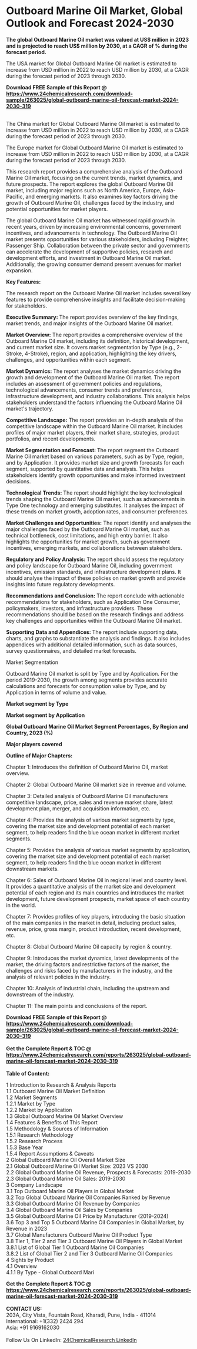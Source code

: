 <h1>Outboard Marine Oil Market, Global Outlook and Forecast 2024-2030</h1><p><strong>The global Outboard Marine Oil market was valued at US$ million in 2023 and is projected to reach US$ million by 2030, at a CAGR of % during the forecast period.</strong></p><p>
</p><p>The USA market for Global Outboard Marine Oil market is estimated to increase from USD million in 2022 to reach USD million by 2030, at a CAGR during the forecast period of 2023 through 2030.</p><div><b>Download FREE Sample of this Report @ 
            <a href="https://www.24chemicalresearch.com/download-sample/263025/global-outboard-marine-oil-forecast-market-2024-2030-319">
            https://www.24chemicalresearch.com/download-sample/263025/global-outboard-marine-oil-forecast-market-2024-2030-319</a></b></div><br><p>
</p><p>The China market for Global Outboard Marine Oil market is estimated to increase from USD million in 2022 to reach USD million by 2030, at a CAGR during the forecast period of 2023 through 2030.</p><p>
</p><p>The Europe market for Global Outboard Marine Oil market is estimated to increase from USD million in 2022 to reach USD million by 2030, at a CAGR during the forecast period of 2023 through 2030.</p><p>
</p><p>This research report provides a comprehensive analysis of the Outboard Marine Oil market, focusing on the current trends, market dynamics, and future prospects. The report explores the global Outboard Marine Oil market, including major regions such as North America, Europe, Asia-Pacific, and emerging markets. It also examines key factors driving the growth of Outboard Marine Oil, challenges faced by the industry, and potential opportunities for market players.</p><p>
The global Outboard Marine Oil market has witnessed rapid growth in recent years, driven by increasing environmental concerns, government incentives, and advancements in technology. The Outboard Marine Oil market presents opportunities for various stakeholders, including Freighter, Passenger Ship. Collaboration between the private sector and governments can accelerate the development of supportive policies, research and development efforts, and investment in Outboard Marine Oil market. Additionally, the growing consumer demand present avenues for market expansion.</p><p>
<strong>Key Features:</strong></p><p>
The research report on the Outboard Marine Oil market includes several key features to provide comprehensive insights and facilitate decision-making for stakeholders.</p><p>
<strong>Executive Summary: </strong>The report provides overview of the key findings, market trends, and major insights of the Outboard Marine Oil market.</p><p>
<strong>Market Overview:</strong> The report provides a comprehensive overview of the Outboard Marine Oil market, including its definition, historical development, and current market size. It covers market segmentation by Type (e.g., 2-Stroke, 4-Stroke), region, and application, highlighting the key drivers, challenges, and opportunities within each segment.</p><p>
<strong>Market Dynamics: </strong>The report analyses the market dynamics driving the growth and development of the Outboard Marine Oil market. The report includes an assessment of government policies and regulations, technological advancements, consumer trends and preferences, infrastructure development, and industry collaborations. This analysis helps stakeholders understand the factors influencing the Outboard Marine Oil market's trajectory.</p><p>
<strong>Competitive Landscape:</strong> The report provides an in-depth analysis of the competitive landscape within the Outboard Marine Oil market. It includes profiles of major market players, their market share, strategies, product portfolios, and recent developments.</p><p>
<strong>Market Segmentation and Forecast: </strong>The report segment the Outboard Marine Oil market based on various parameters, such as by Type, region, and by Application. It provides market size and growth forecasts for each segment, supported by quantitative data and analysis. This helps stakeholders identify growth opportunities and make informed investment decisions.</p><p>
<strong>Technological Trends: </strong>The report should highlight the key technological trends shaping the Outboard Marine Oil market, such as advancements in Type One technology and emerging substitutes. It analyses the impact of these trends on market growth, adoption rates, and consumer preferences.</p><p>
<strong>Market Challenges and Opportunities:</strong> The report identify and analyses the major challenges faced by the Outboard Marine Oil market, such as technical bottleneck, cost limitations, and high entry barrier. It also highlights the opportunities for market growth, such as government incentives, emerging markets, and collaborations between stakeholders.</p><p>
<strong>Regulatory and Policy Analysis: </strong>The report should assess the regulatory and policy landscape for Outboard Marine Oil, including government incentives, emission standards, and infrastructure development plans. It should analyse the impact of these policies on market growth and provide insights into future regulatory developments.</p><p>
<strong>Recommendations and Conclusion:</strong> The report conclude with actionable recommendations for stakeholders, such as Application One Consumer, policymakers, investors, and infrastructure providers. These recommendations should be based on the research findings and address key challenges and opportunities within the Outboard Marine Oil market.</p><p>
<strong>Supporting Data and Appendices: </strong>The report include supporting data, charts, and graphs to substantiate the analysis and findings. It also includes appendices with additional detailed information, such as data sources, survey questionnaires, and detailed market forecasts.</p><p>
Market Segmentation</p><p>
Outboard Marine Oil market is split by Type and by Application. For the period 2019-2030, the growth among segments provides accurate calculations and forecasts for consumption value by Type, and by Application in terms of volume and value.</p><p>
<strong>Market segment by Type</strong></p><p>
</p><p>
</p><p><strong>Market segment by Application</strong></p><p>
</p><p>
</p><p><strong>Global Outboard Marine Oil Market Segment Percentages, By Region and Country, 2023 (%)</strong></p><p>
</p><p>
</p><p></p><p>
</p><p><strong>Major players covered</strong></p><p>
</p><p>
</p><p><strong>Outline of Major Chapters:</strong></p><p>
Chapter 1: Introduces the definition of Outboard Marine Oil, market overview.</p><p>
Chapter 2: Global Outboard Marine Oil market size in revenue and volume.</p><p>
Chapter 3: Detailed analysis of Outboard Marine Oil manufacturers competitive landscape, price, sales and revenue market share, latest development plan, merger, and acquisition information, etc.</p><p>
Chapter 4: Provides the analysis of various market segments by type, covering the market size and development potential of each market segment, to help readers find the blue ocean market in different market segments.</p><p>
Chapter 5: Provides the analysis of various market segments by application, covering the market size and development potential of each market segment, to help readers find the blue ocean market in different downstream markets.</p><p>
Chapter 6: Sales of Outboard Marine Oil in regional level and country level. It provides a quantitative analysis of the market size and development potential of each region and its main countries and introduces the market development, future development prospects, market space of each country in the world.</p><p>
Chapter 7: Provides profiles of key players, introducing the basic situation of the main companies in the market in detail, including product sales, revenue, price, gross margin, product introduction, recent development, etc.</p><p>
Chapter 8: Global Outboard Marine Oil capacity by region &amp; country.</p><p>
Chapter 9: Introduces the market dynamics, latest developments of the market, the driving factors and restrictive factors of the market, the challenges and risks faced by manufacturers in the industry, and the analysis of relevant policies in the industry.</p><p>
Chapter 10: Analysis of industrial chain, including the upstream and downstream of the industry.</p><p>
Chapter 11: The main points and conclusions of the report.</p><div><b>Download FREE Sample of this Report @ 
            <a href="https://www.24chemicalresearch.com/download-sample/263025/global-outboard-marine-oil-forecast-market-2024-2030-319">
            https://www.24chemicalresearch.com/download-sample/263025/global-outboard-marine-oil-forecast-market-2024-2030-319</a></b></div><br><div><b>Get the Complete Report & TOC @ 
            <a href="https://www.24chemicalresearch.com/reports/263025/global-outboard-marine-oil-forecast-market-2024-2030-319">
            https://www.24chemicalresearch.com/reports/263025/global-outboard-marine-oil-forecast-market-2024-2030-319</a></b></div><br>
            <b>Table of Content:</b><p>1 Introduction to Research & Analysis Reports<br />
    1.1 Outboard Marine Oil Market Definition<br />
    1.2 Market Segments<br />
        1.2.1 Market by Type<br />
        1.2.2 Market by Application<br />
    1.3 Global Outboard Marine Oil Market Overview<br />
    1.4 Features & Benefits of This Report<br />
    1.5 Methodology & Sources of Information<br />
        1.5.1 Research Methodology<br />
        1.5.2 Research Process<br />
        1.5.3 Base Year<br />
        1.5.4 Report Assumptions & Caveats<br />
2 Global Outboard Marine Oil Overall Market Size<br />
    2.1 Global Outboard Marine Oil Market Size: 2023 VS 2030<br />
    2.2 Global Outboard Marine Oil Revenue, Prospects & Forecasts: 2019-2030<br />
    2.3 Global Outboard Marine Oil Sales: 2019-2030<br />
3 Company Landscape<br />
    3.1 Top Outboard Marine Oil Players in Global Market<br />
    3.2 Top Global Outboard Marine Oil Companies Ranked by Revenue<br />
    3.3 Global Outboard Marine Oil Revenue by Companies<br />
    3.4 Global Outboard Marine Oil Sales by Companies<br />
    3.5 Global Outboard Marine Oil Price by Manufacturer (2019-2024)<br />
    3.6 Top 3 and Top 5 Outboard Marine Oil Companies in Global Market, by Revenue in 2023<br />
    3.7 Global Manufacturers Outboard Marine Oil Product Type<br />
    3.8 Tier 1, Tier 2 and Tier 3 Outboard Marine Oil Players in Global Market<br />
        3.8.1 List of Global Tier 1 Outboard Marine Oil Companies<br />
        3.8.2 List of Global Tier 2 and Tier 3 Outboard Marine Oil Companies<br />
4 Sights by Product<br />
    4.1 Overview<br />
        4.1.1 By Type - Global Outboard Mari</p><div><b>Get the Complete Report & TOC @ 
            <a href="https://www.24chemicalresearch.com/reports/263025/global-outboard-marine-oil-forecast-market-2024-2030-319">
            https://www.24chemicalresearch.com/reports/263025/global-outboard-marine-oil-forecast-market-2024-2030-319</a></b></div><br><b>CONTACT US:</b><br>
            203A, City Vista, Fountain Road, Kharadi, Pune, India - 411014<br>
            International: +1(332) 2424 294<br>
            Asia: +91 9169162030 <br><br>
            Follow Us On LinkedIn: <a href="https://www.linkedin.com/company/24chemicalresearch/">24ChemicalResearch LinkedIn</a>